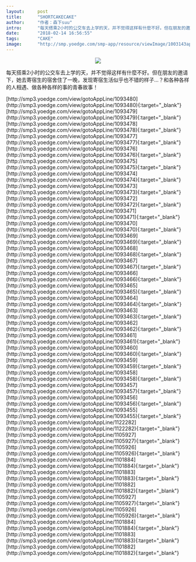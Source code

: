 ```yaml
---
layout:     post
title:      "SHORTCAKECAKE"
author:     "作者：森下suu"
intro:      "每天搭乘2小时的公交车去上学的天，并不觉得这样有什麼不好。但在朋友的邀请下，她去寄宿生的宿舍住了一晚，发现寄宿生活似乎也不错的样子…？和各种各样的人相遇、做各种各样的事的青春故事！"
date:       "2018-02-14 16:56:55"
tags:       "CAKE"
image:      "http://smp.yoedge.com/smp-app/resource/viewImage/1003143appline.png"
---
```

<div style="text-align: center">
<p><img src="http://smp.yoedge.com/smp-app/resource/viewImage/1003143appline.png"/></p>
</div>
<p class="post-meta">
<span>每天搭乘2小时的公交车去上学的天，并不觉得这样有什麼不好。但在朋友的邀请下，她去寄宿生的宿舍住了一晚，发现寄宿生活似乎也不错的样子…？和各种各样的人相遇、做各种各样的事的青春故事！</span>
</p>
[http://smp3.yoedge.com/view/gotoAppLine/1093480](http://smp3.yoedge.com/view/gotoAppLine/1093480){:target="_blank"}
[http://smp3.yoedge.com/view/gotoAppLine/1093479](http://smp3.yoedge.com/view/gotoAppLine/1093479){:target="_blank"}
[http://smp3.yoedge.com/view/gotoAppLine/1093478](http://smp3.yoedge.com/view/gotoAppLine/1093478){:target="_blank"}
[http://smp3.yoedge.com/view/gotoAppLine/1093477](http://smp3.yoedge.com/view/gotoAppLine/1093477){:target="_blank"}
[http://smp3.yoedge.com/view/gotoAppLine/1093476](http://smp3.yoedge.com/view/gotoAppLine/1093476){:target="_blank"}
[http://smp3.yoedge.com/view/gotoAppLine/1093475](http://smp3.yoedge.com/view/gotoAppLine/1093475){:target="_blank"}
[http://smp3.yoedge.com/view/gotoAppLine/1093474](http://smp3.yoedge.com/view/gotoAppLine/1093474){:target="_blank"}
[http://smp3.yoedge.com/view/gotoAppLine/1093473](http://smp3.yoedge.com/view/gotoAppLine/1093473){:target="_blank"}
[http://smp3.yoedge.com/view/gotoAppLine/1093472](http://smp3.yoedge.com/view/gotoAppLine/1093472){:target="_blank"}
[http://smp3.yoedge.com/view/gotoAppLine/1093471](http://smp3.yoedge.com/view/gotoAppLine/1093471){:target="_blank"}
[http://smp3.yoedge.com/view/gotoAppLine/1093470](http://smp3.yoedge.com/view/gotoAppLine/1093470){:target="_blank"}
[http://smp3.yoedge.com/view/gotoAppLine/1093469](http://smp3.yoedge.com/view/gotoAppLine/1093469){:target="_blank"}
[http://smp3.yoedge.com/view/gotoAppLine/1093468](http://smp3.yoedge.com/view/gotoAppLine/1093468){:target="_blank"}
[http://smp3.yoedge.com/view/gotoAppLine/1093467](http://smp3.yoedge.com/view/gotoAppLine/1093467){:target="_blank"}
[http://smp3.yoedge.com/view/gotoAppLine/1093466](http://smp3.yoedge.com/view/gotoAppLine/1093466){:target="_blank"}
[http://smp3.yoedge.com/view/gotoAppLine/1093465](http://smp3.yoedge.com/view/gotoAppLine/1093465){:target="_blank"}
[http://smp3.yoedge.com/view/gotoAppLine/1093464](http://smp3.yoedge.com/view/gotoAppLine/1093464){:target="_blank"}
[http://smp3.yoedge.com/view/gotoAppLine/1093463](http://smp3.yoedge.com/view/gotoAppLine/1093463){:target="_blank"}
[http://smp3.yoedge.com/view/gotoAppLine/1093462](http://smp3.yoedge.com/view/gotoAppLine/1093462){:target="_blank"}
[http://smp3.yoedge.com/view/gotoAppLine/1093461](http://smp3.yoedge.com/view/gotoAppLine/1093461){:target="_blank"}
[http://smp3.yoedge.com/view/gotoAppLine/1093460](http://smp3.yoedge.com/view/gotoAppLine/1093460){:target="_blank"}
[http://smp3.yoedge.com/view/gotoAppLine/1093459](http://smp3.yoedge.com/view/gotoAppLine/1093459){:target="_blank"}
[http://smp3.yoedge.com/view/gotoAppLine/1093458](http://smp3.yoedge.com/view/gotoAppLine/1093458){:target="_blank"}
[http://smp3.yoedge.com/view/gotoAppLine/1093457](http://smp3.yoedge.com/view/gotoAppLine/1093457){:target="_blank"}
[http://smp3.yoedge.com/view/gotoAppLine/1093456](http://smp3.yoedge.com/view/gotoAppLine/1093456){:target="_blank"}
[http://smp3.yoedge.com/view/gotoAppLine/1093455](http://smp3.yoedge.com/view/gotoAppLine/1093455){:target="_blank"}
[http://smp3.yoedge.com/view/gotoAppLine/1122282](http://smp3.yoedge.com/view/gotoAppLine/1122282){:target="_blank"}
[http://smp3.yoedge.com/view/gotoAppLine/1105927](http://smp3.yoedge.com/view/gotoAppLine/1105927){:target="_blank"}
[http://smp3.yoedge.com/view/gotoAppLine/1105926](http://smp3.yoedge.com/view/gotoAppLine/1105926){:target="_blank"}
[http://smp3.yoedge.com/view/gotoAppLine/1101884](http://smp3.yoedge.com/view/gotoAppLine/1101884){:target="_blank"}
[http://smp3.yoedge.com/view/gotoAppLine/1101883](http://smp3.yoedge.com/view/gotoAppLine/1101883){:target="_blank"}
[http://smp3.yoedge.com/view/gotoAppLine/1101882](http://smp3.yoedge.com/view/gotoAppLine/1101882){:target="_blank"}
[http://smp3.yoedge.com/view/gotoAppLine/1105927](http://smp3.yoedge.com/view/gotoAppLine/1105927){:target="_blank"}
[http://smp3.yoedge.com/view/gotoAppLine/1105926](http://smp3.yoedge.com/view/gotoAppLine/1105926){:target="_blank"}
[http://smp3.yoedge.com/view/gotoAppLine/1101884](http://smp3.yoedge.com/view/gotoAppLine/1101884){:target="_blank"}
[http://smp3.yoedge.com/view/gotoAppLine/1101883](http://smp3.yoedge.com/view/gotoAppLine/1101883){:target="_blank"}
[http://smp3.yoedge.com/view/gotoAppLine/1101882](http://smp3.yoedge.com/view/gotoAppLine/1101882){:target="_blank"}


